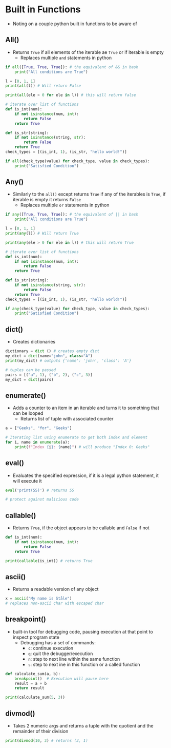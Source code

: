 <h1>Built in Functions</h1>

* Noting on a couple python built in functions to be aware of

<h2>All()</h2>

* Returns `True` if all elements of the iterable ae `True` or if iterable is empty
  - Replaces multiple `and` statements in python

```python
if all([True, True, True]): # the equivalent of && in bash
    print("All conditions are True")

l = [0, 1, 1]
print(all(l)) # Will return False

print(all(ele > 0 for ele in l)) # this will return false

# iterate over list of functions
def is_int(num):
    if not isinstance(num, int):
        return False
    return True

def is_str(string):
    if not isinstance(string, str):
        return False
    return True
check_types = [(is_int, 1), (is_str, "hello world!")]

if all(check_type(value) for check_type, value in check_types):
    print("Satisfied Condition")
```

<h2>Any()</h2>

* Similarly to the `all()` except returns `True` if any of the iterables is `True`, if iterable is empty it returns `False`
  - Replaces multiple `or` statements in python

```python
if any([True, True, True]): # the equivalent of || in bash
    print("All conditions are True")

l = [0, 1, 1]
print(any(l)) # Will return True

print(any(ele > 0 for ele in l)) # this will return True 

# iterate over list of functions
def is_int(num):
    if not isinstance(num, int):
        return False
    return True

def is_str(string):
    if not isinstance(string, str):
        return False
    return True
check_types = [(is_int, 1), (is_str, "hello world!")]

if any(check_type(value) for check_type, value in check_types):
    print("Satisfied Condition")
```

<h2>dict()</h2>

* Creates dictionaries

```python
dictionary = dict () # creates empty dict
my_dict = dict(name="john", class="A")
print(my_dict) # outputs {'name': 'john', 'class': 'A'}

# tuples can be passed
pairs = [("a", 1), ("b", 2), ("c", 3)]
my_dict = dict(pairs)
```

<h2>enumerate()</h2>

* Adds a counter to an item in an iterable and turns it to something that can be looped
  - Returns list of tuple with associated counter

```python
a = ["Geeks", "for", "Geeks"]

# Iterating list using enumerate to get both index and element
for i, name in enumerate(a):
    print(f"Index {i}: {name}") # will produce "Index 0: Geeks"
```

<h2>eval()</h2>

* Evaluates the specified expression, if it is a legal python statement, it will execute it

```python
eval('print(55)') # returns 55

# protect against malicious code 
```

<h2>callable()</h2>

* Returns `True`, if the object appears to be callable and `False` if not

```python
def is_int(num):
    if not isinstance(num, int):
        return False
    return True

print(callable(is_int)) # returns True
```

<h2>ascii()</h2>

* Returns a readable version of any object

```python
x = ascii("My name is Ståle")
# replaces non-ascii char with escaped char
```

<h2>breakpoint()</h2>

* built-in tool for debugging code, pausing execution at that point to inspect program state
  - Debugging has a set of commands:
    * `c`: continue execution
    * `q`: quit the debugger/execution
    * `n`: step to next line within the same function
    * `s`: step to next ine in this function or a called function

```python
def calculate_sum(a, b):
    breakpoint()  # Execution will pause here
    result = a + b
    return result

print(calculate_sum(5, 3))
```

<h2>divmod()</h2>

* Takes 2 numeric args and returns a tuple with the quotient and the remainder of their division

```python
print(divmod(10, 3) # returns (3, 1)
```
